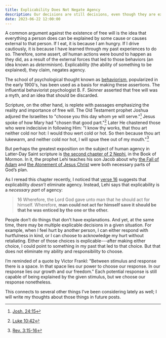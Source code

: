 ```yaml
---
title: Explicability Does Not Negate Agency
description: Our decisions are still decisions, even though they are explainable via external stimuli.
date: 2023-06-22 12:00:00
---
```


A common argument against the existence of free will is the idea that everything
a person does can be explained by some cause or causes external to that person.
If I eat, it is because I am hungry. If I drive cautiously, it is because I have
learned through my past experiences to do so. Therefore, some assert, _all_
human actions were bound to happen as they did, as a result of the external
forces that led to those behaviors (an idea known as _determinism_).
Explicability (the ability of something to be explained), they claim, negates
agency.

The school of psychological thought known as
[behaviorism](https://en.wikipedia.org/wiki/Behaviorism), popularized in the
early 1900's, has been used as a basis for making these assertions. The
influential behaviorist psychologist B. F. Skinner asserted that free will was a
myth, and an idea that should be discarded.

Scripture, on the other hand, is replete with passages emphasizing the reality
and importance of free will. The Old Testament prophet Joshua adjured the
Israelites to "choose you this day whom ye will
serve."[^josh-24:15]
Jesus spoke of how Mary had "chosen that good
part."[^luke-10:42]
Later He chastened those who were indecisive in following Him: "I know thy
works, that thou art neither cold nor hot: I would thou wert cold or hot. So
then because thou art lukewarm, and neither cold nor hot, I will spue thee out
of my
mouth."[^rev-3:15-16]

But perhaps the greatest exposition on the subject of human agency in Latter-Day
Saint scripture is
[the second chapter of 2 Nephi](https://www.churchofjesuschrist.org/study/scriptures/bofm/2-ne/2),
in the Book of Mormon. In it, the prophet Lehi teaches his son Jacob about why
[the Fall of Adam](https://www.churchofjesuschrist.org/study/manual/gospel-principles/chapter-6-the-fall-of-adam-and-eve)
and
[the Atonement of Jesus Christ](https://www.churchofjesuschrist.org/study/manual/gospel-principles/chapter-12-the-atonement)
were both necessary parts of God’s plan.

As I reread this chapter recently, I noticed that
[verse 16](https://www.churchofjesuschrist.org/study/scriptures/bofm/2-ne/2?id=p16#p16)
suggests that explicability _doesn’t_ eliminate agency. Instead, Lehi says that
explicability is a _necessary part_ of agency:

> 16 Wherefore, the Lord God gave unto man that he should act for himself.
> Wherefore, **man could not act for himself save it should be that he was
> enticed by the one or the other.**

People don’t do things that don’t have explanations. And yet, at the same time,
there may be multiple explicable decisions in a given situation. For example,
when I feel hurt by another person, I can either respond with hurtfulness in
kind, or I can choose to acknowledge my hurt without retaliating. Either of
those choices is explicable---after making either choice, I could point to
something in my past that led to that choice. But that does not eliminate my
ability and responsibility to choose.

I’m reminded of a quote by Victor Frankl: "Between stimulus and response there
is a space. In that space lies our power to choose our response. In our response
lies our growth and our freedom." Each potential response is still capable of
being explained by the given stimulus, but we choose our response nonetheless.

This connects to several other things I’ve been considering lately as well; I
will write my thoughts about those things in future posts.

[^josh-24:15]: [Josh. 24:15](https://www.churchofjesuschrist.org/study/scriptures/ot/josh/24?lang=eng&id=p15#p15)

[^luke-10:42]: [Luke 10:42](https://www.churchofjesuschrist.org/study/scriptures/nt/luke/10?id=42#p42)

[^rev-3:15-16]: [Rev. 3:15-16](https://www.churchofjesuschrist.org/study/scriptures/nt/rev/3?lang=eng&id=p15-p16#p15)